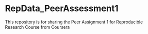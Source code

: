 RepData_PeerAssessment1
=======================

This repository is for sharing the Peer Assignment 1 for Reproducible Research Course from Coursera
